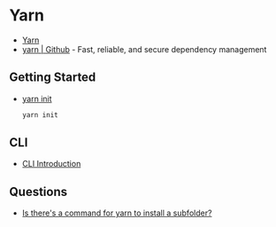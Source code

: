 # Yarn

* [Yarn](https://classic.yarnpkg.com/lang/en/)
* [yarn | Github](https://github.com/yarnpkg/yarn) - Fast, reliable, and secure dependency management

## Getting Started

* [yarn init](https://classic.yarnpkg.com/en/docs/cli/init/)

    ```bash
    yarn init
    ```

## CLI

* [CLI Introduction](https://classic.yarnpkg.com/en/docs/cli/)


## Questions

* [Is there's a command for yarn to install a subfolder?](https://stackoverflow.com/q/48908597/1366033)
